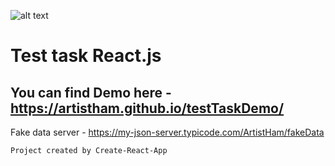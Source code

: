 ![alt text](https://source-corp.com/wp-content/uploads/2017/07/logo-samo-ciemne-resize-4-1.svg)
# Test task React.js

## You can find Demo here - https://artistham.github.io/testTaskDemo/

Fake data server - https://my-json-server.typicode.com/ArtistHam/fakeData

```Project created by Create-React-App```
